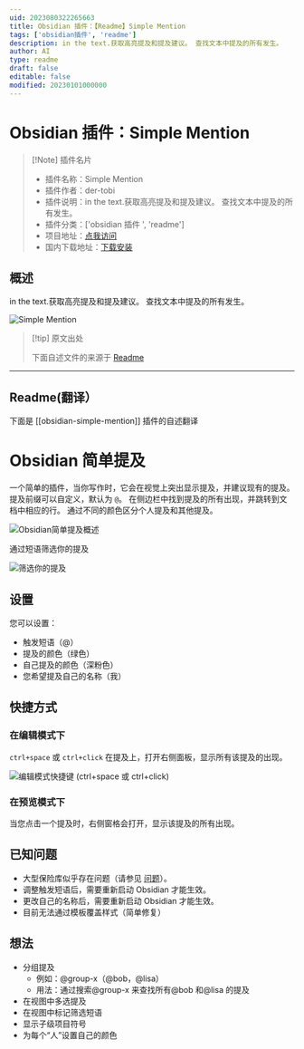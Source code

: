 ```yaml
---
uid: 2023080322265663
title: Obsidian 插件：【Readme】Simple Mention
tags: ['obsidian插件', 'readme']
description: in the text.获取高亮提及和提及建议。 查找文本中提及的所有发生。
author: AI
type: readme
draft: false
editable: false
modified: 20230101000000
---
```


# Obsidian 插件：Simple Mention

> [!Note] 插件名片
> - 插件名称：Simple Mention
> - 插件作者：der-tobi
> - 插件说明：in the text.获取高亮提及和提及建议。 查找文本中提及的所有发生。
> - 插件分类：['obsidian 插件 ', 'readme']
> - 项目地址：[点我访问](https://github.com/der-tobi/obsidian-simple-mention)
> - 国内下载地址：[下载安装](https://pkmer.cn/products/plugin/pluginMarket/?obsidian-simple-mention)

## 概述

in the text.获取高亮提及和提及建议。 查找文本中提及的所有发生。

![Simple Mention](https://cdn.pkmer.cn/covers/obsidian-simple-mention.gif!pkmer)

> [!tip] 原文出处
>
>下面自述文件的来源于 [Readme](https://ghproxy.net/https://raw.githubusercontent.com/der-tobi/obsidian-simple-mention/main/README.md)
>

---

## Readme(翻译）

下面是 [[obsidian-simple-mention]] 插件的自述翻译

# Obsidian 简单提及

一个简单的插件，当你写作时，它会在视觉上突出显示提及，并建议现有的提及。
提及前缀可以自定义，默认为 `@`。
在侧边栏中找到提及的所有出现，并跳转到文档中相应的行。
通过不同的颜色区分个人提及和其他提及。

![Obsidian简单提及概述](obsidian_general.gif)

通过短语筛选你的提及

![筛选你的提及](obsidian_filter.gif)

## 设置

您可以设置：

- 触发短语（@）
- 提及的颜色（绿色）
- 自己提及的颜色（深粉色）
- 您希望提及自己的名称（我）

## 快捷方式

### 在编辑模式下

`ctrl+space` 或 `ctrl+click` 在提及上，打开右侧面板，显示所有该提及的出现。

![编辑模式快捷键 (ctrl+space 或 ctrl+click)](obsidian_ctrl_space.gif)

### 在预览模式下

当您点击一个提及时，右侧窗格会打开，显示该提及的所有出现。

## 已知问题

- 大型保险库似乎存在问题（请参见 [问题](https://github.com/der-tobi/obsidian-simple-mention/issues/1)）。
- 调整触发短语后，需要重新启动 Obsidian 才能生效。
- 更改自己的名称后，需要重新启动 Obsidian 才能生效。
- 目前无法通过模板覆盖样式（简单修复）

## 想法

- 分组提及
  - 例如：@group-x（@bob，@lisa）
  - 用法：通过搜索@group-x 来查找所有@bob 和@lisa 的提及
- 在视图中多选提及
- 在视图中标记筛选短语
- 显示子级项目符号
- 为每个“人”设置自己的颜色



